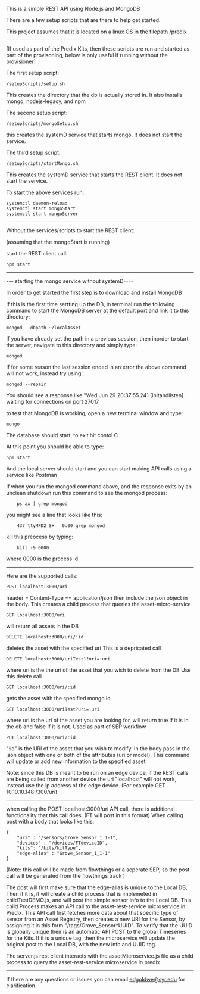 This is a simple REST API using Node.js and MongoDB


There are a few setup scripts that are there to help get started.

This project assumes that it is located on a linux OS in the filepath /predix

----------------------------------------------
[If used as part of the Predix Kits, then these scripts are run and started as part of the provisoning, below is only useful if running without the provisioner]


The first setup script:
	
	/setupScripts/setup.sh

This creates the directory that the db is actually stored in.  It also installs mongo, nodejs-legacy, and npm

The second setup script:

	/setupScripts/mongoSetup.sh

this creates the systemD service that starts mongo. It does not start the service.

The third setup script:

	/setupScripts/startMongo.sh

This creates the systemD service that starts the REST client. It does not start the service.


To start the above services run:

	systemctl daemon-reload
	systemctl start mongoStart
	systemctl start mongoServer

-------------------------------------------------------
Without the services/scripts to start the REST client:

(assuming that the mongoStart is running)

start the REST client call:

	npm start

------------------------------------------------------

--- starting the mongo service without systemD----

In order to get started the first step is to download and install MongoDB

If this is the first time sertting up the DB, in terminal run the following command to start the MongoDB server at the default port and link it to this directory:

	mongod --dbpath ~/localAsset

If you have already set the path in a previous session, then inorder to start the server, navigate to this directory and simply type:

	mongod

If for some reason the last session ended in an error the above command will not work, instead try using:

	mongod --repair

You should see a response like "Wed Jun 29 20:37:55.241 [initandlisten] waiting for connections on port 27017


to test that MongoDB is working, open a new terminal window and type:

	mongo

The database should start, to exit hit contol C

At this point you should be able to type:

	npm start

And the local server should start and you can start making API calls using a service like Postman


If when you run the mongod command above, and the response exits by an unclean shutdown run this command to see the mongod process:

        ps ax | grep mongod

you might see a line that looks like this:

        437 ttyMFD2 S+   0:00 grep mongod

kill this preocess by typing:

        kill -9 0000

where 0000 is the process id.

-------------------------------------------------------

Here are the supported calls:

	POST localhost:3000/uri
	
header = Content-Type == application/json
then include the json object in the body.
This creates a child process that queries the asset-micro-service

	GET localhost:3000/uri
	
will return all assets in the DB

	DELETE localhost:3000/uri/:id
	
deletes the asset with the specified uri
This is a depricated call

	DELETE localhost:3000/uriTest1?uri=:uri

where uri is the the uri of the asset that you wish to delete from the DB
Use this delete call

	GET localhost:3000/uri/:id

gets the asset with the specified mongo id

	GET localhost:3000/uriTest?uri=:uri
	
where uri is the uri of the asset you are looking for, will return true if it is in the db and false if it is not.
Used as part of SEP workflow

	PUT localhost:3000/uri/:id

":id" is the URI of the asset that you wish to modify. In the body pass in the json object with one or both of the attributes
(uri or model). This command will update or add new information to the specified asset

Note: since this DB is meant to be run on an edge device, if the REST calls are being called from another device the uri "localhost"
will not work, instead use the ip address of the edge device. (For example GET 10.10.10.148:/300/uri)

----------------------------------------------------------------

when calling the POST localhost:3000/uri API call, there is additional functionality that this call does. (FT will post in this format)
When calling post with a body that looks like this:

	{
		"uri" : "/sensors/Grove_Sensor_1_1-1",
		"devices" : "/devices/FTdeviceID",
		"kits": "/kits/kitType",
		"edge-alias" : "Grove_Sensor_1_1-1"
	}

(Note: this call will be made from flowthings or a seperate SEP, so the post call will be generated from the flowthings track )

The post will first make sure that the edge-alias is unique to the Local DB,
Then if it is, it will create a child process that is implemeted in childTestDEMO.js, and will post the simple sensor info to the Local DB.
This child Process makes an API call to the asset-rest-service microservice in Predix.
This API call first fetches more data about that specific type of sensor from an Asset Registry, then creates a new URI for the Sensor,
by assigning it in this form "/tags/Grove_Sensor*UUID". To verify that the UUID is globally unique their is an automatic API POST to
the global Timeseries for the Kits. If it is a unique tag, then the microservice will update the original post to the Local DB, with the new info and UUID tag.

The server.js rest client interacts with the assetMicroservice.js file as a child process to query the asset-rest-service microservice in predix


--------------------------------------------------------------
If there are any questions or issues you can email edgoldwe@syr.edu  for clarification.
